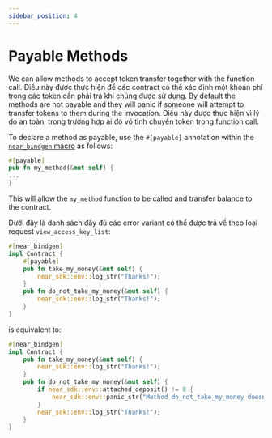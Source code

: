 ```yaml
---
sidebar_position: 4
---
```


# Payable Methods

We can allow methods to accept token transfer together with the function call. Điều này được thực hiện để các contract có thể xác định một khoản phí trong các token cần phải trả khi chúng được sử dụng. By default the methods are not payable and they will panic if someone will attempt to transfer tokens to them during the invocation. Điều này được thực hiện vì lý do an toàn, trong trường hợp ai đó vô tình chuyển token trong function call.

To declare a method as payable, use the `#[payable]` annotation within the [`near_bindgen` macro](../contract-structure/near-bindgen.md) as follows:

```rust
#[payable]
pub fn my_method(&mut self) {
...
}
```

This will allow the `my_method` function to be called and transfer balance to the contract.

Dưới đây là danh sách đầy đủ các error variant có thể được trả về theo loại request `view_access_key_list`:

```rust
#[near_bindgen]
impl Contract {
    #[payable]
    pub fn take_my_money(&mut self) {
        near_sdk::env::log_str("Thanks!");
    }
    pub fn do_not_take_my_money(&mut self) {
        near_sdk::env::log_str("Thanks!");
    }
}
```

is equivalent to:

```rust
#[near_bindgen]
impl Contract {
    pub fn take_my_money(&mut self) {
        near_sdk::env::log_str("Thanks!");
    }
    pub fn do_not_take_my_money(&mut self) {
        if near_sdk::env::attached_deposit() != 0 {
            near_sdk::env::panic_str("Method do_not_take_my_money doesn't accept deposit");
        }
        near_sdk::env::log_str("Thanks!");
    }
}
```
